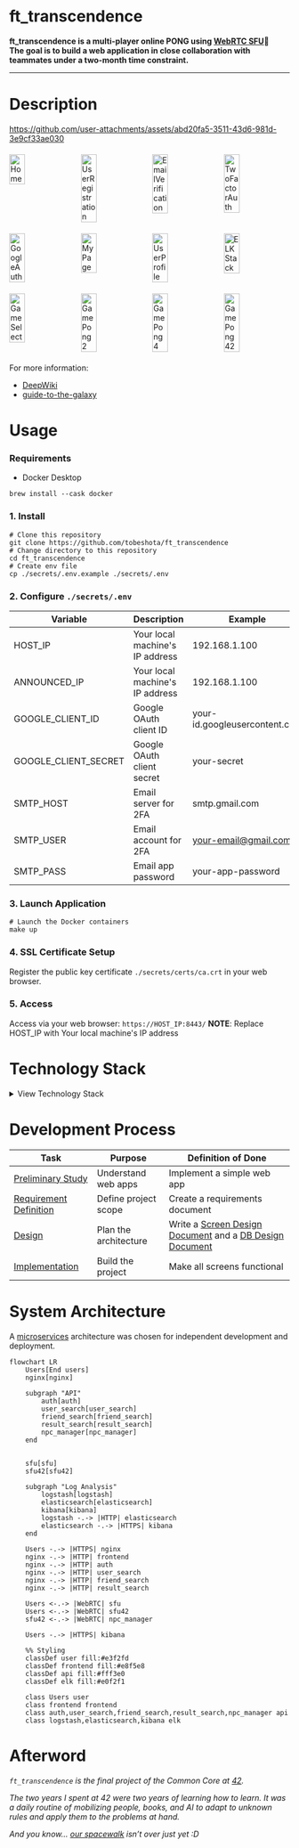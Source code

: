 # ft_transcendence
**ft_transcendence is a multi-player online PONG using [WebRTC SFU](https://scrapbox.io/guide-to-the-galaxy/WebRTC_SFU)🏓**  
**The goal is to build a web application in close collaboration with teammates under a two-month time constraint.**

---

# Description
https://github.com/user-attachments/assets/abd20fa5-3511-43d6-981d-3e9cf33ae030
<div style="display: flex; gap: 10px; margin: 20px 0;">
  <img src="https://github.com/user-attachments/assets/6051b7c1-5c61-40d7-aa76-3102c1b90ab3" alt="Home" style="width: 24%; height: auto;">
  <img src="https://github.com/user-attachments/assets/b30e298e-5966-44b9-8923-52bcfbac9390" alt="UserRegistration" style="width: 24%; height: auto;">
  <img src="https://github.com/user-attachments/assets/a3414b42-cdcb-4c05-b6a3-cc4c4e9afd5a" alt="EmailVerification" style="width: 24%; height: auto;">
  <img src="https://github.com/user-attachments/assets/02c57a7b-7e1a-4207-810d-39984ebfcc3d" alt="TwoFactorAuth" style="width: 24%; height: auto;">
</div>
<div style="display: flex; gap: 10px; margin: 20px 0;">
  <img src="https://github.com/user-attachments/assets/37edbbbb-351d-4366-9ffe-642712deca08" alt="GoogleAuth" style="width: 24%; height: auto;">
  <img src="https://github.com/user-attachments/assets/2eae4b09-08c1-4c03-b082-14fe216d89d8" alt="MyPage" style="width: 24%; height: auto;">
  <img src="https://github.com/user-attachments/assets/0e72b726-62db-448c-8b03-353ee52cf3f5" alt="UserProfile" style="width: 24%; height: auto;">
  <img src="https://github.com/user-attachments/assets/c14ceab9-5664-4693-a61c-9b06360288b0" alt="ELKStack" style="width: 24%; height: auto;">
</div>
<div style="display: flex; gap: 10px; margin: 20px 0;">
  <img src="https://github.com/user-attachments/assets/5192c02f-12bf-4e4f-b5b3-5215127dda41" alt="GameSelect" style="width: 24%; height: auto;">
  <img src="https://github.com/user-attachments/assets/5d09b6e9-0553-4106-904f-6855f9966def" alt="GamePong2" style="width: 24%; height: auto;">
  <img src="https://github.com/user-attachments/assets/b9714cab-c8dd-4c84-b35c-0fd633d1edca" alt="GamePong4" style="width: 24%; height: auto;">
  <img src="https://github.com/user-attachments/assets/bb515316-1af5-46f4-ae86-23e820e794f2" alt="GamePong42" style="width: 24%; height: auto;">
</div>

For more information:
* [DeepWiki](https://deepwiki.com/smizuoch/ft_transcendence/1-overview)
* [guide-to-the-galaxy](https://scrapbox.io/guide-to-the-galaxy/ft_transcendence潮時)

# Usage
### Requirements
- Docker Desktop
```shell
brew install --cask docker
```

### 1. Install
```shell
# Clone this repository
git clone https://github.com/tobeshota/ft_transcendence
# Change directory to this repository
cd ft_transcendence
# Create env file
cp ./secrets/.env.example ./secrets/.env
```

### 2. Configure `./secrets/.env`
| Variable | Description | Example |
| --- | --- | --- |
| HOST_IP | Your local machine's IP address | 192.168.1.100 |
| ANNOUNCED_IP | Your local machine's IP address | 192.168.1.100 |
| GOOGLE_CLIENT_ID | Google OAuth client ID | your-id.googleusercontent.com |
| GOOGLE_CLIENT_SECRET | Google OAuth client secret | your-secret |
| SMTP_HOST | Email server for 2FA | smtp.gmail.com |
| SMTP_USER | Email account for 2FA | your-email@gmail.com |
| SMTP_PASS | Email app password | your-app-password |

### 3. Launch Application
```shell
# Launch the Docker containers
make up
```

### 4. SSL Certificate Setup
Register the public key certificate `./secrets/certs/ca.crt` in your web browser.

### 5. Access
Access via your web browser: `https://HOST_IP:8443/`
**NOTE**: Replace HOST_IP with Your local machine's IP address

# Technology Stack

<details>
<summary>View Technology Stack</summary>

## Core Technologies
| Technology | Purpose |
|------------|---------|
| [React](https://reactjs.org/) + [TypeScript](https://www.typescriptlang.org/) | Frontend Framework |
| [Tailwind CSS](https://tailwindcss.com/) | CSS Framework |
| [Node.js](https://nodejs.org/) + [NestJS](https://nestjs.com/) | Backend Runtime & Framework |
| [Fastify](https://fastify.dev/) | HTTP Server |
| [MediaSoup](https://mediasoup.org/) | WebRTC SFU for Real-time Communication |
| [Socket.IO](https://socket.io/) | WebSocket Communication |
| [Prisma](https://www.prisma.io/) + [SQLite](https://sqlite.org/) | Database & ORM |

## Infrastructure
| Technology | Purpose |
|------------|---------|
| [Docker](https://www.docker.com/) | Containerization |
| [nginx](https://nginx.org/) | Reverse Proxy |
| [webserv](https://github.com/tobeshota/webserv) | Serving with my own HTTP/1.1 server :D |
| [ELK Stack](https://www.elastic.co/) | Log Analysis |

</details>


# Development Process

| Task | Purpose | Definition of Done |
|------|---------|-------------------|
| [Preliminary Study](https://scrapbox.io/guide-to-the-galaxy/【4%2F23_-_5%2F02】ft_transcendence事前学習) | Understand web apps | Implement a simple web app |
| [Requirement Definition](https://scrapbox.io/guide-to-the-galaxy/【5%2F08_-_5%2F09】ft_transcendence要件定義) | Define project scope | Create a requirements document |
| [Design](https://scrapbox.io/guide-to-the-galaxy/【5%2F13_-_5%2F16】ft_transcendence設計) | Plan the architecture | Write a [Screen Design Document](https://scrapbox.io/guide-to-the-galaxy/ft_transcendence画面設計書) and a [DB Design Document](https://scrapbox.io/guide-to-the-galaxy/ft_transcendenceDB設計書) |
| [Implementation](https://docs.google.com/spreadsheets/d/1m0k-AYQ1fprnzzoou5p9SSvFhIgakw8mnbiXoMJMcwo/edit?gid=543851996#gid=543851996) | Build the project | Make all screens functional |

# System Architecture
A [microservices](https://scrapbox.io/guide-to-the-galaxy/microservices) architecture was chosen for independent development and deployment.
```mermaid
flowchart LR
    Users[End users]
    nginx[nginx]

    subgraph "API"
        auth[auth]
        user_search[user_search]
        friend_search[friend_search]
        result_search[result_search]
        npc_manager[npc_manager]
    end


    sfu[sfu]
    sfu42[sfu42]

    subgraph "Log Analysis"
        logstash[logstash]
        elasticsearch[elasticsearch]
        kibana[kibana]
        logstash -.-> |HTTP| elasticsearch
        elasticsearch -.-> |HTTPS| kibana
    end

    Users -.-> |HTTPS| nginx
    nginx -.-> |HTTP| frontend
    nginx -.-> |HTTP| auth
    nginx -.-> |HTTP| user_search
    nginx -.-> |HTTP| friend_search
    nginx -.-> |HTTP| result_search

    Users <-.-> |WebRTC| sfu
    Users <-.-> |WebRTC| sfu42
    sfu42 <-.-> |WebRTC| npc_manager

    Users -.-> |HTTPS| kibana

    %% Styling
    classDef user fill:#e3f2fd
    classDef frontend fill:#e8f5e8
    classDef api fill:#fff3e0
    classDef elk fill:#e0f2f1

    class Users user
    class frontend frontend
    class auth,user_search,friend_search,result_search,npc_manager api
    class logstash,elasticsearch,kibana elk
```

# Afterword
_`ft_transcendence` is the final project of the Common Core at [42](https://42tokyo.jp/)._

_The two years I spent at 42 were two years of learning how to learn._
_It was a daily routine of mobilizing people, books, and AI to adapt to unknown rules and apply them to the problems at hand._

_And you know… [our spacewalk](https://scrapbox.io/guide-to-the-galaxy/) isn’t over just yet :D_

